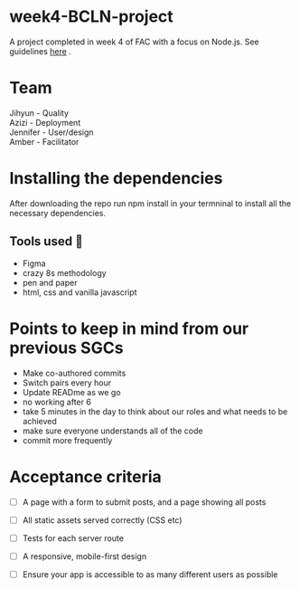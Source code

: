 # week4-BCLN-project
A project completed in week 4 of FAC with a focus on Node.js. See guidelines [here](https://founders-and-coders.gitbook.io/coursebook/curriculum/node/project) .

# Team 
Jihyun - Quality </br>
Azizi - Deployment </br>
Jennifer - User/design </br>
Amber - Facilitator

# Installing the dependencies 
After downloading the repo run npm install in your termninal to install all the necessary dependencies. 

## Tools used :wrench:
- Figma
- crazy 8s methodology
- pen and paper 
- html, css and vanilla javascript 

# Points to keep in mind from our previous SGCs
- Make co-authored commits
- Switch pairs every hour 
- Update READme as we go 
- no working after 6 
- take 5 minutes in the day to think about our roles and what needs to be achieved 
- make sure everyone understands all of the code
- commit more frequently 

# Acceptance criteria
- [ ] A page with a form to submit posts, and a page showing all posts
- [ ] All static assets served correctly (CSS etc)
- [ ] Tests for each server route
- [ ] A responsive, mobile-first design
- [ ] Ensure your app is accessible to as many different users as possible


